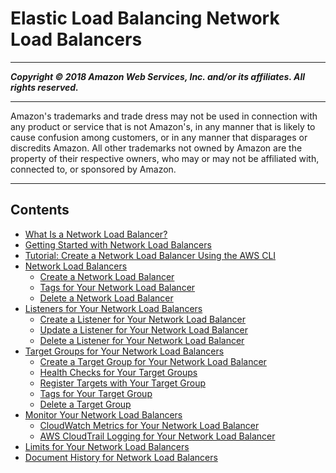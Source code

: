 # Elastic Load Balancing Network Load Balancers

-----
*****Copyright &copy; 2018 Amazon Web Services, Inc. and/or its affiliates. All rights reserved.*****

-----
Amazon's trademarks and trade dress may not be used in 
     connection with any product or service that is not Amazon's, 
     in any manner that is likely to cause confusion among customers, 
     or in any manner that disparages or discredits Amazon. All other 
     trademarks not owned by Amazon are the property of their respective
     owners, who may or may not be affiliated with, connected to, or 
     sponsored by Amazon.

-----
## Contents
+ [What Is a Network Load Balancer?](introduction.md)
+ [Getting Started with Network Load Balancers](network-load-balancer-getting-started.md)
+ [Tutorial: Create a Network Load Balancer Using the AWS CLI](network-load-balancer-cli.md)
+ [Network Load Balancers](network-load-balancers.md)
   + [Create a Network Load Balancer](create-network-load-balancer.md)
   + [Tags for Your Network Load Balancer](load-balancer-tags.md)
   + [Delete a Network Load Balancer](load-balancer-delete.md)
+ [Listeners for Your Network Load Balancers](load-balancer-listeners.md)
   + [Create a Listener for Your Network Load Balancer](create-listener.md)
   + [Update a Listener for Your Network Load Balancer](listener-update-rules.md)
   + [Delete a Listener for Your Network Load Balancer](delete-listener.md)
+ [Target Groups for Your Network Load Balancers](load-balancer-target-groups.md)
   + [Create a Target Group for Your Network Load Balancer](create-target-group.md)
   + [Health Checks for Your Target Groups](target-group-health-checks.md)
   + [Register Targets with Your Target Group](target-group-register-targets.md)
   + [Tags for Your Target Group](target-group-tags.md)
   + [Delete a Target Group](delete-target-group.md)
+ [Monitor Your Network Load Balancers](load-balancer-monitoring.md)
   + [CloudWatch Metrics for Your Network Load Balancer](load-balancer-cloudwatch-metrics.md)
   + [AWS CloudTrail Logging for Your Network Load Balancer](load-balancer-cloudtrail-logs.md)
+ [Limits for Your Network Load Balancers](load-balancer-limits.md)
+ [Document History for Network Load Balancers](doc-history.md)